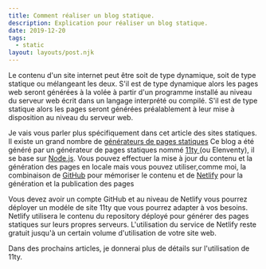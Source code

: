 ```yaml
---
title: Comment réaliser un blog statique.
description: Explication pour réaliser un blog statique.
date: 2019-12-20
tags:
  - static
layout: layouts/post.njk
---
```


Le contenu d'un site internet peut être soit de type dynamique, soit de type statique ou mélangeant les deux.
S'il est de type dynamique alors les pages web seront générées à la volée à partir d'un programme installé au niveau du serveur web écrit dans un langage interprété ou compilé.
S'il est de type statique alors les pages seront générées préalablement à leur mise à disposition au niveau du serveur web.

Je vais vous parler plus spécifiquement dans cet article des sites statiques.
Il existe un grand nombre de <a href="https://www.staticgen.com/">générateurs de pages statiques</a>
Ce blog a été généré par un générateur de pages statiques nommé <a href="https://www.11ty.dev/">11ty </a> (ou Elenventy), il se base sur  <a href="https://nodejs.org/en/">Node.js</a>.
Vous pouvez effectuer la mise à jour du contenu et la génération des pages en locale mais vous pouvez utiliser,comme moi, la combinaison 
de <a href="https://github.com/">GitHub</a> pour mémoriser le contenu et de <a href="https://www.netlify.com/">Netlify</a> pour la génération et la publication des pages

Vous devez avoir un compte GitHub et au niveau de Netlify vous pourrez déployer un modéle de site 11ty que vous pourrez adapter à vos besoins. Netlify utilisera le contenu du repository déployé pour générer des pages statiques sur leurs propres serveurs.
L'utilisation du service de Netlify reste gratuit jusqu'à un certain volume d'utilisation de votre site web.

Dans des prochains articles, je donnerai plus de détails sur l'utilisation de 11ty.
